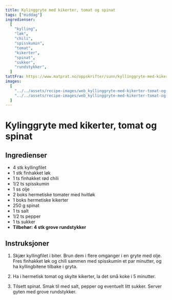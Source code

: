 ```yaml
---
title: Kylinggryte med kikerter, tomat og spinat
tags: ["middag"]
ingredienser:
  [
    "kylling",
    "løk",
    "chili",
    "spisskumin",
    "tomat",
    "kikerter",
    "spinat",
    "sukker",
    "rundstykker",
  ]
tattFra: https://www.matprat.no/oppskrifter/sunn/kyllinggryte-med-kikerter-tomat-og-spinat/
images:
  [
    "../../assets/recipe-images/web_kyllinggryte-med-kikerter-tomat-og-spinat-en.jpg",
    "../../assets/recipe-images/web_kyllinggryte-med-kikerter-tomat-og-spinat-to.jpg",
  ]
---
```


# Kylinggryte med kikerter, tomat og spinat

## Ingredienser

- 4 stk kyllingfilet
- 1 stk finhakket løk
- 1 ts finhakket rød chili
- 1/2 ts spisskumin
- 1 ss olje
- 2 boks hermetiske tomater med hvitløk
- 1 boks hermetiske kikerter
- 250 g spinat
- 1 ts salt
- 1/2 ts pepper
- 1 ts sukker
- **Tilbehør: 4 stk grove rundstykker**

## Instruksjoner

1. Skjær kyllingfilet i biter. Brun dem i flere omganger i en gryte med olje. Fres finhakket løk og chili sammen med spisskumin et par minutter, og ha kyllingbitene tilbake i gryta.

2. Ha i hermetisk tomat og skylte kikerter, la det små koke i 5 minutter.

3. Tilsett spinat. Smak til med salt, pepper og eventuelt litt sukker. Server gyten med grove rundstykker.
